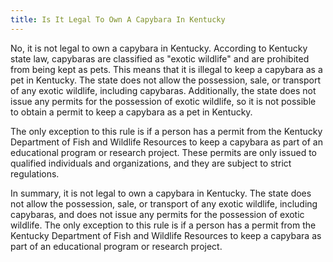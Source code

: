 ```yaml
---
title: Is It Legal To Own A Capybara In Kentucky
---
```


No, it is not legal to own a capybara in Kentucky. According to Kentucky state law, capybaras are classified as "exotic wildlife" and are prohibited from being kept as pets. This means that it is illegal to keep a capybara as a pet in Kentucky. The state does not allow the possession, sale, or transport of any exotic wildlife, including capybaras. Additionally, the state does not issue any permits for the possession of exotic wildlife, so it is not possible to obtain a permit to keep a capybara as a pet in Kentucky. 

The only exception to this rule is if a person has a permit from the Kentucky Department of Fish and Wildlife Resources to keep a capybara as part of an educational program or research project. These permits are only issued to qualified individuals and organizations, and they are subject to strict regulations. 

In summary, it is not legal to own a capybara in Kentucky. The state does not allow the possession, sale, or transport of any exotic wildlife, including capybaras, and does not issue any permits for the possession of exotic wildlife. The only exception to this rule is if a person has a permit from the Kentucky Department of Fish and Wildlife Resources to keep a capybara as part of an educational program or research project.